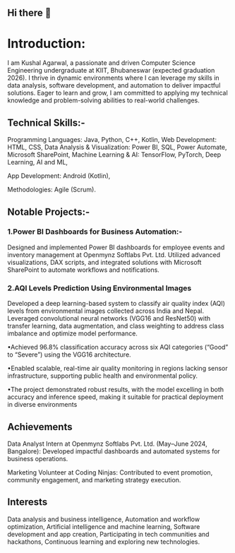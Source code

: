 ## Hi there 👋
# Introduction:

I am Kushal Agarwal, a passionate and driven Computer Science Engineering undergraduate at KIIT, Bhubaneswar (expected graduation 2026).
I thrive in dynamic environments where I can leverage my skills in data analysis, software development, and automation to deliver 
impactful solutions. Eager to learn and grow, I am committed to applying my technical knowledge and problem-solving abilities to
real-world challenges.

## Technical Skills:-
Programming Languages: Java, Python, C++, Kotlin,
Web Development: HTML, CSS,
Data Analysis & Visualization: Power BI, SQL, Power Automate, Microsoft SharePoint,
Machine Learning & AI: TensorFlow, PyTorch, Deep Learning, AI and ML,

App Development: Android (Kotlin),

Methodologies: Agile (Scrum).

## Notable Projects:-

### 1.Power BI Dashboards for Business Automation:-
Designed and implemented Power BI dashboards for employee events and inventory management at Openmynz Softlabs Pvt. Ltd. Utilized advanced visualizations, DAX scripts, and integrated solutions with Microsoft SharePoint to automate workflows and notifications.

### 2.AQI Levels Prediction Using Environmental Images
Developed a deep learning-based system to classify air quality index (AQI) levels from environmental images collected across India and Nepal. Leveraged convolutional neural networks (VGG16 and ResNet50) with transfer learning, data augmentation, and class weighting to address class imbalance and optimize model performance.

  •Achieved 96.8% classification accuracy across six AQI categories (“Good” to “Severe”) using the VGG16 architecture.

  •Enabled scalable, real-time air quality monitoring in regions lacking sensor infrastructure, supporting public health and environmental policy.

  •The project demonstrated robust results, with the model excelling in both accuracy and inference speed, making it suitable for practical deployment in diverse environments

## Achievements

Data Analyst Intern at Openmynz Softlabs Pvt. Ltd. (May–June 2024, Bangalore): Developed impactful dashboards and automated systems for business operations.

Marketing Volunteer at Coding Ninjas: Contributed to event promotion, community engagement, and marketing strategy execution.

## Interests

Data analysis and business intelligence,
Automation and workflow optimization,
Artificial intelligence and machine learning,
Software development and app creation,
Participating in tech communities and hackathons,
Continuous learning and exploring new technologies.
<!--
**kushal-agarwal-2004/Kushal-agarwal-2004** is a ✨ _special_ ✨ repository because its `README.md` (this file) appears on your GitHub profile.



Here are some ideas to get you started:

- 🔭 I’m currently working on ...
- 🌱 I’m currently learning ...
- 👯 I’m looking to collaborate on ...
- 🤔 I’m looking for help with ...
- 💬 Ask me about ...
- 📫 How to reach me: ...
- 😄 Pronouns: ...
- ⚡ Fun fact: ...
-->
